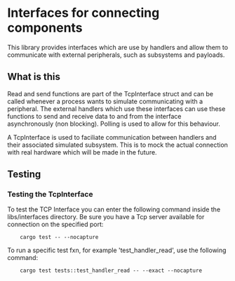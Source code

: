 # Interfaces for connecting components

This library provides interfaces which are use by handlers and allow them to communicate with external peripherals, such as subsystems and payloads.

## What is this

Read and send functions are part of the TcpInterface struct and can be called whenever a process wants to simulate communicating with a peripheral. 
The external handlers which use these interfaces can use these functions to send and receive data to and from the interface asynchronously (non blocking).
Polling is used to allow for this behaviour.

A TcpInterface is used to faciliate communication between handlers and their associated simulated subsystem. This is to mock the actual connection with real hardware which will be made in the future.

## Testing

### Testing the TcpInterface

To test the TCP Interface you can enter the following command inside the libs/interfaces directory. Be sure you have a Tcp server available for connection on the specified port:

```@sh
    cargo test -- --nocapture 
```

To run a specific test fxn, for example 'test_handler_read', use the following command:

```@sh
    cargo test tests::test_handler_read -- --exact --nocapture
```